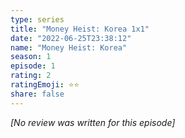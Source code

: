 ```yaml
---
type: series
title: "Money Heist: Korea 1x1"
date: "2022-06-25T23:38:12"
name: "Money Heist: Korea"
season: 1
episode: 1
rating: 2
ratingEmoji: ⭐️⭐️
share: false
---
```


*[No review was written for this episode]*
